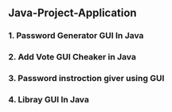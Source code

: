 ## Java-Project-Application
### 1. Password Generator GUI In Java
### 2. Add Vote GUI Cheaker in Java
### 3. Password instroction giver using GUI
### 4. Libray GUI In Java

